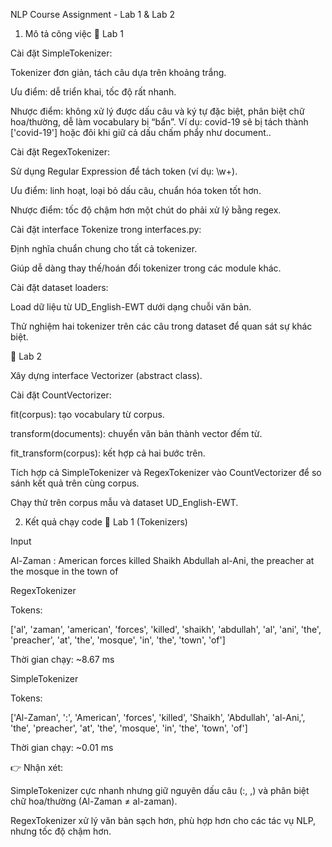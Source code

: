 NLP Course Assignment - Lab 1 & Lab 2
1. Mô tả công việc
🔹 Lab 1

Cài đặt SimpleTokenizer:

Tokenizer đơn giản, tách câu dựa trên khoảng trắng.

Ưu điểm: dễ triển khai, tốc độ rất nhanh.

Nhược điểm: không xử lý được dấu câu và ký tự đặc biệt, phân biệt chữ hoa/thường, dễ làm vocabulary bị “bẩn”.
Ví dụ: covid-19 sẽ bị tách thành ['covid-19'] hoặc đôi khi giữ cả dấu chấm phẩy như document..

Cài đặt RegexTokenizer:

Sử dụng Regular Expression để tách token (ví dụ: \w+).

Ưu điểm: linh hoạt, loại bỏ dấu câu, chuẩn hóa token tốt hơn.

Nhược điểm: tốc độ chậm hơn một chút do phải xử lý bằng regex.

Cài đặt interface Tokenize trong interfaces.py:

Định nghĩa chuẩn chung cho tất cả tokenizer.

Giúp dễ dàng thay thế/hoán đổi tokenizer trong các module khác.

Cài đặt dataset loaders:

Load dữ liệu từ UD_English-EWT dưới dạng chuỗi văn bản.

Thử nghiệm hai tokenizer trên các câu trong dataset để quan sát sự khác biệt.

🔹 Lab 2

Xây dựng interface Vectorizer (abstract class).

Cài đặt CountVectorizer:

fit(corpus): tạo vocabulary từ corpus.

transform(documents): chuyển văn bản thành vector đếm từ.

fit_transform(corpus): kết hợp cả hai bước trên.

Tích hợp cả SimpleTokenizer và RegexTokenizer vào CountVectorizer để so sánh kết quả trên cùng corpus.

Chạy thử trên corpus mẫu và dataset UD_English-EWT.

2. Kết quả chạy code
🔹 Lab 1 (Tokenizers)

Input

Al-Zaman : American forces killed Shaikh Abdullah al-Ani, the preacher at the mosque in the town of

RegexTokenizer

Tokens:

['al', 'zaman', 'american', 'forces', 'killed', 'shaikh', 'abdullah', 'al', 'ani', 'the', 'preacher', 'at', 'the', 'mosque', 'in', 'the', 'town', 'of']


Thời gian chạy: ~8.67 ms

SimpleTokenizer

Tokens:

['Al-Zaman', ':', 'American', 'forces', 'killed', 'Shaikh', 'Abdullah', 'al-Ani,', 'the', 'preacher', 'at', 'the', 'mosque', 'in', 'the', 'town', 'of']


Thời gian chạy: ~0.01 ms

👉 Nhận xét:

SimpleTokenizer cực nhanh nhưng giữ nguyên dấu câu (:, ,) và phân biệt chữ hoa/thường (Al-Zaman ≠ al-zaman).

RegexTokenizer xử lý văn bản sạch hơn, phù hợp hơn cho các tác vụ NLP, nhưng tốc độ chậm hơn.
